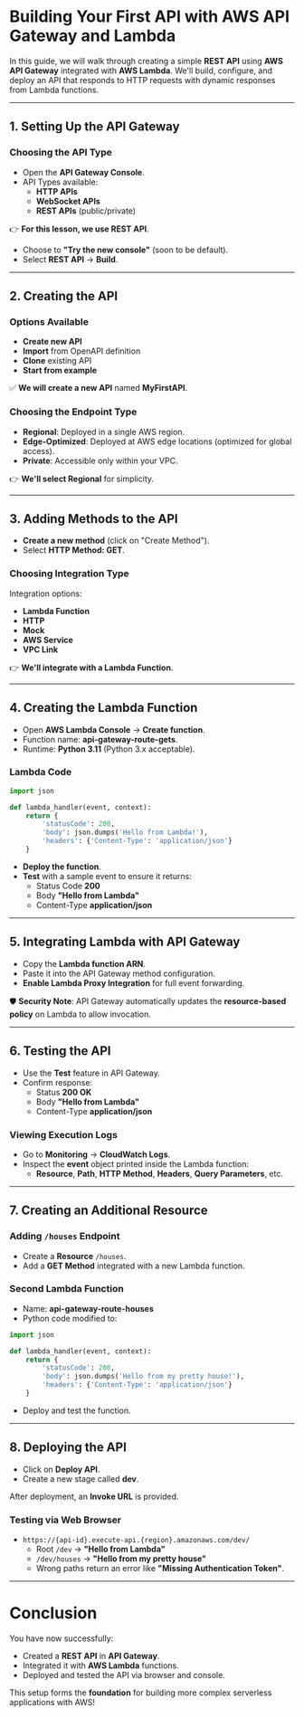 # **Building Your First API with AWS API Gateway and Lambda**

In this guide, we will walk through creating a simple **REST API** using **AWS API Gateway** integrated with **AWS Lambda**. We'll build, configure, and deploy an API that responds to HTTP requests with dynamic responses from Lambda functions.

---

## **1. Setting Up the API Gateway**

### **Choosing the API Type**
- Open the **API Gateway Console**.
- API Types available:
  - **HTTP APIs**
  - **WebSocket APIs**
  - **REST APIs** (public/private)

👉 **For this lesson, we use REST API**.

- Choose to **"Try the new console"** (soon to be default).
- Select **REST API** → **Build**.

---

## **2. Creating the API**

### **Options Available**
- **Create new API**
- **Import** from OpenAPI definition
- **Clone** existing API
- **Start from example**

✅ **We will create a new API** named **MyFirstAPI**.

### **Choosing the Endpoint Type**
- **Regional**: Deployed in a single AWS region.
- **Edge-Optimized**: Deployed at AWS edge locations (optimized for global access).
- **Private**: Accessible only within your VPC.

👉 **We'll select Regional** for simplicity.

---

## **3. Adding Methods to the API**

- **Create a new method** (click on "Create Method").
- Select **HTTP Method: GET**.

### **Choosing Integration Type**
Integration options:
- **Lambda Function**
- **HTTP**
- **Mock**
- **AWS Service**
- **VPC Link**

👉 **We'll integrate with a Lambda Function**.

---

## **4. Creating the Lambda Function**

- Open **AWS Lambda Console** → **Create function**.
- Function name: **api-gateway-route-gets**.
- Runtime: **Python 3.11** (Python 3.x acceptable).

### **Lambda Code**
```python
import json

def lambda_handler(event, context):
    return {
        'statusCode': 200,
        'body': json.dumps('Hello from Lambda!'),
        'headers': {'Content-Type': 'application/json'}
    }
```

- **Deploy the function**.
- **Test** with a sample event to ensure it returns:
  - Status Code **200**
  - Body **"Hello from Lambda"**
  - Content-Type **application/json**

---

## **5. Integrating Lambda with API Gateway**

- Copy the **Lambda function ARN**.
- Paste it into the API Gateway method configuration.
- **Enable Lambda Proxy Integration** for full event forwarding.

🛡️ **Security Note**: API Gateway automatically updates the **resource-based policy** on Lambda to allow invocation.

---

## **6. Testing the API**

- Use the **Test** feature in API Gateway.
- Confirm response:
  - Status **200 OK**
  - Body **"Hello from Lambda"**
  - Content-Type **application/json**

### **Viewing Execution Logs**
- Go to **Monitoring** → **CloudWatch Logs**.
- Inspect the **event** object printed inside the Lambda function:
  - **Resource**, **Path**, **HTTP Method**, **Headers**, **Query Parameters**, etc.

---

## **7. Creating an Additional Resource**

### **Adding `/houses` Endpoint**
- Create a **Resource** `/houses`.
- Add a **GET Method** integrated with a new Lambda function.

### **Second Lambda Function**
- Name: **api-gateway-route-houses**
- Python code modified to:
```python
import json

def lambda_handler(event, context):
    return {
        'statusCode': 200,
        'body': json.dumps('Hello from my pretty house!'),
        'headers': {'Content-Type': 'application/json'}
    }
```
- Deploy and test the function.

---

## **8. Deploying the API**

- Click on **Deploy API**.
- Create a new stage called **dev**.

After deployment, an **Invoke URL** is provided.

### **Testing via Web Browser**
- `https://{api-id}.execute-api.{region}.amazonaws.com/dev/`
  - Root `/dev` → **"Hello from Lambda"**
  - `/dev/houses` → **"Hello from my pretty house"**
  - Wrong paths return an error like **"Missing Authentication Token"**.

---

# **Conclusion**

You have now successfully:
- Created a **REST API** in **API Gateway**.
- Integrated it with **AWS Lambda** functions.
- Deployed and tested the API via browser and console.

This setup forms the **foundation** for building more complex serverless applications with AWS!
